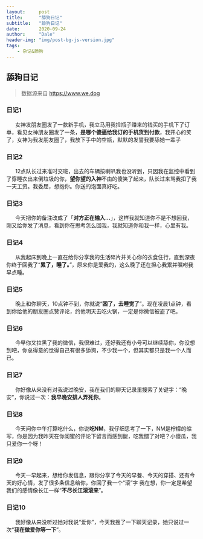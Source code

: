 ```yaml
---
layout:     post
title:      "舔狗日记"
subtitle:   "舔狗日记"
date:       2020-09-24
author:     "Dale"
header-img: "img/post-bg-js-version.jpg"
tags:
    - 杂记&舔狗 
---
```


## 舔狗日记
> 数据源来自 https://www.we.dog 

### 日记1
&#160;&#160; &#160; &#160;女神发朋友圈发了一款新手机，我立马用我捡瓶子赚来的钱买的手机下了订单，看见女神朋友圈发了一条，**是哪个傻逼给我订的手机货到付款**，我开心的笑了，女神为我发朋友圈了，我放下手中的空瓶，默默的发誓我要舔她一辈子

### 日记2
&#160;&#160; &#160; &#160;12点队长过来准时交班，出去的车辆按喇叭我也没听到，只因我在监控中看到了穿睡衣出来倒垃圾的你，**望你望的入神**不由的傻笑了起来，队长过来骂我扣了我一天工资。我委屈，想抱你。你送的泡面真好吃。

### 日记3
&#160;&#160; &#160; &#160;今天把你的备注改成了「**对方正在输入...**」，这样我就知道你不是不想回我，刚又给你发了消息，看到你在思考怎么回我，我就知道你和我一样，心里有我。

### 日记4
&#160;&#160; &#160; &#160;从我起床到晚上一直在给你分享我的生活碎片并关心你的衣食住行，直到深夜你终于回我了“**累了，睡了。**”，原来你是爱我的，这么晚了还在担心我累并嘱咐我早点睡。

### 日记5
&#160;&#160; &#160; &#160;晚上和你聊天，10点钟不到，你就说“**困了，去睡觉了**”。现在凌晨1点钟，看到你给他的朋友圈点赞评论，约他明天去吃火锅，一定是你微信被盗了吧。

### 日记6
&#160;&#160; &#160; &#160;今早你又拉黑了我的微信，我很难过，还好我还有小号可以继续舔你，你没想到吧，你总得意的觉得自己有很多舔狗，不少我一个，但其实都只是我一个人而已。

### 日记7
&#160;&#160; &#160; &#160;你好像从来没有对我说过晚安，我在我们的聊天记录里搜索了关键字：“晚安”，你说过一次：**我早晚安排人弄死你**。

### 日记8
&#160;&#160; &#160; &#160;今天问你中午打算吃什么，你说**吃NM**，我仔细思考了一下，NM是柠檬的缩写，你是因为我昨天在你闺蜜的评论下留言而感到酸，吃我醋了对吧？小傻瓜，我只爱你一个呀！

### 日记9
&#160;&#160; &#160; &#160;今天一早起来，想给你发信息，跟你分享了今天的早餐、今天的穿搭、还有今天的好心情，发了很多条信息给你，你回了我一个“滚”字 我在想，你一定是希望我们的感情像长江一样“**不尽长江滚滚来**”。

### 日记10
&#160;&#160; &#160; &#160;我好像从来没听过她对我说“爱你”，今天我搜了一下聊天记录，她只说过一次“**我在做爱你等一下**”。
